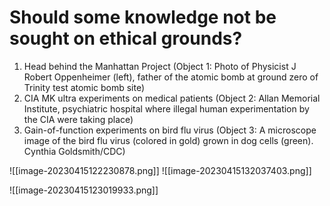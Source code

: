 #  Should some knowledge not be sought on ethical grounds?
1. Head behind the Manhattan Project (Object 1: Photo of Physicist J Robert Oppenheimer (left), father of the atomic bomb at ground zero of Trinity test atomic bomb site)
2. CIA MK ultra experiments on medical patients (Object 2: Allan Memorial Institute, psychiatric hospital where illegal human experimentation by the CIA were taking place)
3. Gain-of-function experiments on bird flu virus (Object 3: A microscope image of the bird flu virus (colored in gold) grown in dog cells (green). Cynthia Goldsmith/CDC)

![[image-20230415122230878.png]]
![[image-20230415132037403.png]]

![[image-20230415123019933.png]]



